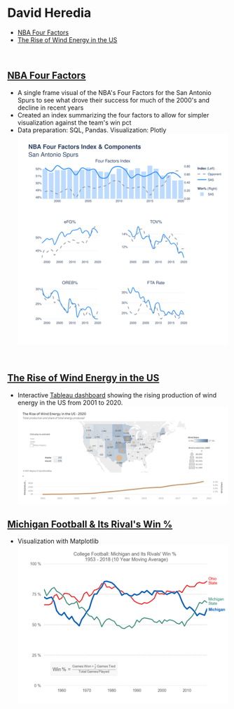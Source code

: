 # David Heredia

* [NBA Four Factors]("#1")
* [The Rise of Wind Energy in the US]("#2")

<a id="1"></a> <br>
## [NBA Four Factors](https://github.com/david-heredia/portfolio-projects/tree/main/nba-four-factors)
- A single frame visual of the NBA's Four Factors for the San Antonio Spurs to see what drove their success for much of the 2000's and decline in recent years
- Created an index summarizing the four factors to allow for simpler visualization against the team's win pct
- Data preparation: SQL, Pandas. Visualization: Plotly
![](/nba-four-factors/ffindex.svg)

<a id="2"></a> <br>
## [The Rise of Wind Energy in the US](https://github.com/david-heredia/portfolio-projects/tree/main/us-wind)
- Interactive [Tableau dashboard](https://public.tableau.com/views/USWindProduction/USWindEnergy?:language=en-US&:display_count=n&:origin=viz_share_link) showing the rising production of wind energy in the US from 2001 to 2020.
![](/us-wind/US-Wind-Energy.png)

## [Michigan Football & Its Rival's Win %](https://github.com/david-heredia/portfolio-projects/tree/main/michigan-football)
- Visualization with Matplotlib
![](/michigan-football/michigan-football-winpct.jpg)
